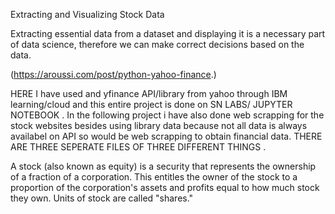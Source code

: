 Extracting and Visualizing Stock Data

Extracting essential data from a dataset and displaying it is a necessary part of data science,
therefore we can make correct decisions based on the data.

(https://aroussi.com/post/python-yahoo-finance.)

HERE I have used and yfinance API/library from yahoo through IBM learning/cloud and this entire project is done on SN LABS/ JUPYTER NOTEBOOK .
In the following project i have also done web scrapping for the stock websites besides using library data because not all data is always availabel on API so would be web scrapping to obtain financial data.
THERE ARE THREE SEPERATE FILES OF THREE DIFFERENT THINGS .

A stock (also known as equity) is a security that represents the ownership of a fraction of a corporation. This entitles the owner of the stock to a proportion of the corporation's assets and profits equal to how much stock they own. Units of stock are called "shares."
